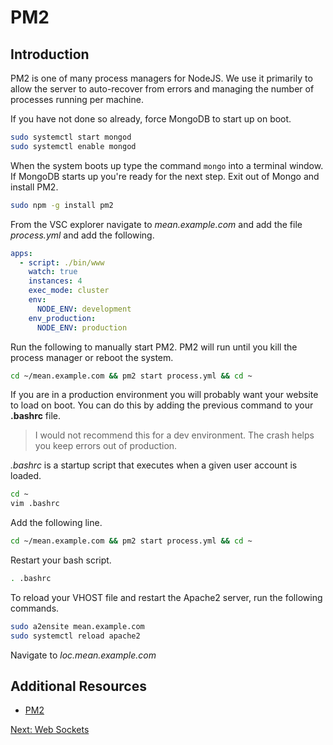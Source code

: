 # PM2

## Introduction

PM2 is one of many process managers for NodeJS. We use it primarily to allow the server to auto-recover from errors and managing the number of processes running per machine.

If you have not done so already, force MongoDB to start up on boot.

```sh
sudo systemctl start mongod
sudo systemctl enable mongod
```

When the system boots up type the command ```mongo``` into a terminal window. If MongoDB starts up you're ready for the next step. Exit out of Mongo and install PM2.

```sh
sudo npm -g install pm2
```

From the VSC explorer navigate to *mean.example.com* and add the file *process.yml* and add the following.
```yml
apps:
  - script: ./bin/www
    watch: true
    instances: 4
    exec_mode: cluster
    env:
      NODE_ENV: development
    env_production:
      NODE_ENV: production
```

Run the following to manually start PM2. PM2 will run until you kill the process manager or reboot the system.
```sh
cd ~/mean.example.com && pm2 start process.yml && cd ~
```

If you are in a production environment you will probably want your website to load on boot. You can do this by adding the previous command to your **.bashrc** file. 

>I would not recommend this for a dev environment. The crash helps you keep errors out of production.

*.bashrc* is a startup script that executes when a given user account is loaded.

```sh
cd ~
vim .bashrc
```

Add the following line.
```sh
cd ~/mean.example.com && pm2 start process.yml && cd ~
```

Restart your bash script.
```sh
. .bashrc
```

To reload your VHOST file and restart the Apache2 server, run the following commands.
```sh
sudo a2ensite mean.example.com
sudo systemctl reload apache2
```

Navigate to *loc.mean.example.com*

## Additional Resources

* [PM2](http://pm2.keymetrics.io/)

[Next: Web Sockets](12-WebSockets.md)
